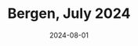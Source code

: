 ---
description: A collection of my fifteen favourite photos from Bergen in July 2024
featured_image: 240715.jpg
menus: "main"
sort_by: Name # Exif.Date
#sort_order: asc
title: Bergen, July 2024
date: 2024-08-01
keywords: [Bergen, July, Summer, "2024"]
#type: gallery
weight: 5
resources:
  - src: 240701.jpg
    title: Fountain caught with slow shutterspeed
  - src: 240702.jpg
    title: Light Rail underpass
  - src: 240703.jpg
    title: New(-ish) apartments at the seaside
  - src: 240704.jpg
    title: Kayaker
  - src: 240705.jpg
    title: View of Ulriken, paraglider added for free!
  - src: 240706.jpg
    title: Very old wood building
  - src: 240707.jpg
    title: It's not gardening as such...
  - src: 240708.jpg
    title: Cyclists in a puddle
  - src: 240709.jpg
    title: People out enjoying the sun
  - src: 240710.jpg
    title: Dutch angle
  - src: 240711.jpg
    title: Family having fun in the park
  - src: 240712.jpg
    title: Crosswalk People
  - src: 240713.jpg
    title: Reflected girl
  - src: 240714.jpg
    title: Woofie on walkies
  - src: 240715.jpg
    title: Iconic row of buildings
params:
  theme: dark
---